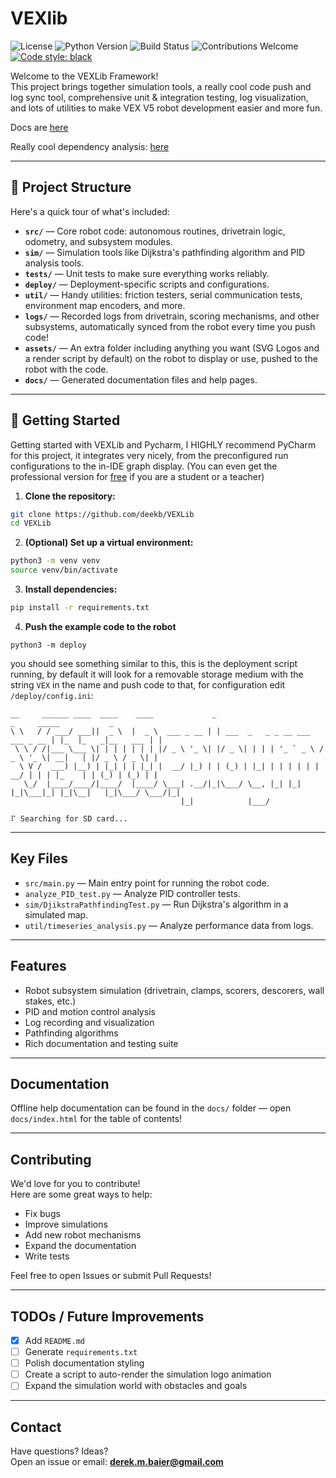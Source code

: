 # VEXlib


![License](https://img.shields.io/badge/license-MIT-green.svg) ![Python Version](https://img.shields.io/badge/python-3.8%2B-blue) ![Build Status](https://img.shields.io/badge/build-passing-brightgreen) ![Contributions Welcome](https://img.shields.io/badge/contributions-welcome-orange) [![Code style: black](https://img.shields.io/badge/code%20style-black-000000.svg)](https://github.com/psf/black)


Welcome to the VEXLib Framework!  
This project brings together simulation tools, a really cool code push and log sync tool, comprehensive unit & integration testing, log visualization,
and lots of utilities to make VEX V5 robot development easier and more fun.

Docs are [here](https://deekb.github.io/VEXlib/)

Really cool dependency analysis: [here](https://deekb.github.io/VEXlib/dependency_analysis.html)

---

## 📂 Project Structure

Here's a quick tour of what's included:

- **`src/`** — Core robot code: autonomous routines, drivetrain logic, odometry, and subsystem modules.
- **`sim/`** — Simulation tools like Dijkstra's pathfinding algorithm and PID analysis tools.
- **`tests/`** — Unit tests to make sure everything works reliably.
- **`deploy/`** — Deployment-specific scripts and configurations.
- **`util/`** — Handy utilities: friction testers, serial communication tests, environment map encoders, and more.
- **`logs/`** — Recorded logs from drivetrain, scoring mechanisms, and other subsystems, automatically synced from the robot every
  time you push code!
- **`assets/`** — An extra folder including anything you want (SVG Logos and a render script by default) on the robot to display or use, pushed to the
  robot with the code.
- **`docs/`** — Generated documentation files and help pages.

---

## 🚀 Getting Started

Getting started with VEXLib and Pycharm, I HIGHLY recommend PyCharm for this project, it integrates very nicely, from the preconfigured run configurations to the in-IDE graph display. (You can even get the professional version for <a href="https://www.jetbrains.com/shop/eform/students">free</a> if you are a student or a teacher)


1. **Clone the repository:**

```bash
git clone https://github.com/deekb/VEXLib
cd VEXLib
```

2. **(Optional) Set up a virtual environment:**

```bash
python3 -m venv venv
source venv/bin/activate
```

3. **Install dependencies:**

```bash
pip install -r requirements.txt
```

4. **Push the example code to the robot**

```shell
python3 -m deploy
```
you should see something similar to this, this is the deployment script running, by default it will look for a removable storage medium with the string `VEX` in the name and push code to that, for configuration edit `/deploy/config.ini`:

```
__     ______ ____  ____    ____             _                                  _     _____           _ 
\ \   / / ___/ ___||  _ \  |  _ \  ___ _ __ | | ___  _   _ _ __ ___   ___ _ __ | |_  |_   _|__   ___ | |
 \ \ / /|___ \___ \| | | | | | | |/ _ \ '_ \| |/ _ \| | | | '_ ` _ \ / _ \ '_ \| __|   | |/ _ \ / _ \| |
  \ V /  ___) |__) | |_| | | |_| |  __/ |_) | | (_) | |_| | | | | | |  __/ | | | |_    | | (_) | (_) | |
   \_/  |____/____/|____/  |____/ \___| .__/|_|\___/ \__, |_| |_| |_|\___|_| |_|\__|   |_|\___/ \___/|_|
                                      |_|            |___/                                              

⠏ Searching for SD card...
```

---

## Key Files

- `src/main.py` — Main entry point for running the robot code.
- `analyze_PID_test.py` — Analyze PID controller tests.
- `sim/DjikstraPathfindingTest.py` — Run Dijkstra's algorithm in a simulated map.
- `util/timeseries_analysis.py` — Analyze performance data from logs.

---

## Features

- Robot subsystem simulation (drivetrain, clamps, scorers, descorers, wall stakes, etc.)
- PID and motion control analysis
- Log recording and visualization
- Pathfinding algorithms
- Rich documentation and testing suite

---

## Documentation

Offline help documentation can be found in the `docs/` folder — open `docs/index.html` for the table of contents!

---

## Contributing

We'd love for you to contribute!  
Here are some great ways to help:

- Fix bugs
- Improve simulations
- Add new robot mechanisms
- Expand the documentation
- Write tests

Feel free to open Issues or submit Pull Requests!

---

## TODOs / Future Improvements

- [x] Add `README.md`
- [ ] Generate `requirements.txt`
- [ ] Polish documentation styling
- [ ] Create a script to auto-render the simulation logo animation
- [ ] Expand the simulation world with obstacles and goals

---


## Contact

Have questions? Ideas?  
Open an issue or email: **derek.m.baier@gmail.com**
